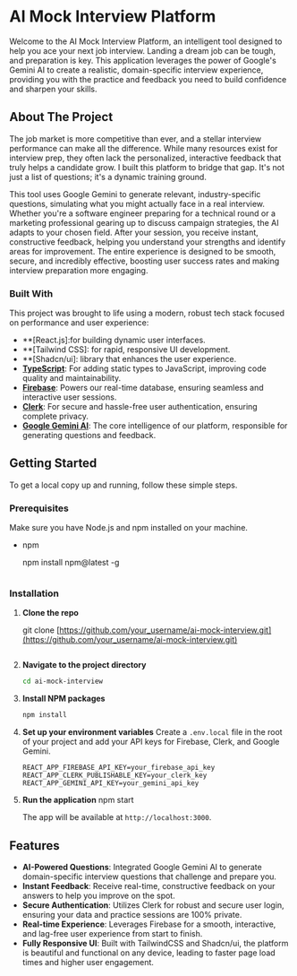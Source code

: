 
# AI Mock Interview Platform

Welcome to the AI Mock Interview Platform, an intelligent tool designed to help you ace your next job interview. Landing a dream job can be tough, and preparation is key. This application leverages the power of Google's Gemini AI to create a realistic, domain-specific interview experience, providing you with the practice and feedback you need to build confidence and sharpen your skills.

## About The Project

The job market is more competitive than ever, and a stellar interview performance can make all the difference. While many resources exist for interview prep, they often lack the personalized, interactive feedback that truly helps a candidate grow. I built this platform to bridge that gap. It's not just a list of questions; it's a dynamic training ground.

This tool uses Google Gemini to generate relevant, industry-specific questions, simulating what you might actually face in a real interview. Whether you're a software engineer preparing for a technical round or a marketing professional gearing up to discuss campaign strategies, the AI adapts to your chosen field. After your session, you receive instant, constructive feedback, helping you understand your strengths and identify areas for improvement. The entire experience is designed to be smooth, secure, and incredibly effective, boosting user success rates and making interview preparation more engaging.

### Built With

This project was brought to life using a modern, robust tech stack focused on performance and user experience:

* **[React.js]:for building dynamic user interfaces.
* **[Tailwind CSS]: for rapid, responsive UI development.
* **[Shadcn/ui]: library that enhances the user experience.
* **[TypeScript](https://www.typescriptlang.org/)**: For adding static types to JavaScript, improving code quality and maintainability.
* **[Firebase](https://firebase.google.com/)**: Powers our real-time database, ensuring seamless and interactive user sessions.
* **[Clerk](https://clerk.com/)**: For secure and hassle-free user authentication, ensuring complete privacy.
* **[Google Gemini AI](https://gemini.google.com/)**: The core intelligence of our platform, responsible for generating questions and feedback.

## Getting Started

To get a local copy up and running, follow these simple steps.

### Prerequisites

Make sure you have Node.js and npm installed on your machine.
* npm
    
    npm install npm@latest -g
    ```

### Installation

1.  **Clone the repo**
    
    git clone [https://github.com/your_username/ai-mock-interview.git](https://github.com/your_username/ai-mock-interview.git)
    ```
2.  **Navigate to the project directory**
    ```sh
    cd ai-mock-interview
    ```
3.  **Install NPM packages**
    ```sh
    npm install
    ```
4.  **Set up your environment variables**
    Create a `.env.local` file in the root of your project and add your API keys for Firebase, Clerk, and Google Gemini.
    ```
    REACT_APP_FIREBASE_API_KEY=your_firebase_api_key
    REACT_APP_CLERK_PUBLISHABLE_KEY=your_clerk_key
    REACT_APP_GEMINI_API_KEY=your_gemini_api_key
    ```
5.  **Run the application**
    npm start
   
    The app will be available at `http://localhost:3000`.

## Features

* **AI-Powered Questions**: Integrated Google Gemini AI to generate domain-specific interview questions that challenge and prepare you.
* **Instant Feedback**: Receive real-time, constructive feedback on your answers to help you improve on the spot.
* **Secure Authentication**: Utilizes Clerk for robust and secure user login, ensuring your data and practice sessions are 100% private.
* **Real-time Experience**: Leverages Firebase for a smooth, interactive, and lag-free user experience from start to finish.
* **Fully Responsive UI**: Built with TailwindCSS and Shadcn/ui, the platform is beautiful and functional on any device, leading to faster page load times and higher user engagement.

